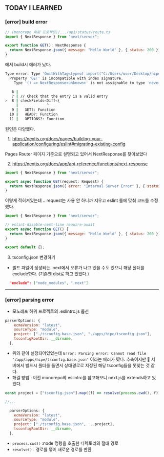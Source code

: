 ## TODAY I LEARNED

### [error] build error

```javascript
// (monorepo 하위 프로젝트)/.../api/status/route.ts
import { NextResponse } from "next/server";

export function GET(): NextResponse {
  return NextResponse.json({ message: "Hello World" }, { status: 200 });
}
```

에서 build시 에러가 났다.

```bash
Type error: Type 'OmitWithTag<typeof import("C:/Users/user/Desktop/hipe/biz-platform/apps/hipe/src/app/api/status/route"), "GET" | "HEAD" | "OPTIONS" | "POST" | "PUT" | "DELETE" | "PATCH" | "config" | "generateStaticParams" | ... 6 more ... | "maxDuration", "">' does not satisfy the constraint '{ [x: string]: never; }'.
  Property 'GET' is incompatible with index signature.
    Type '() => NextResponse<unknown>' is not assignable to type 'never'.

   6 |
   7 | // Check that the entry is a valid entry
>  8 | checkFields<Diff<{
     |             ^
   9 |   GET?: Function
  10 |   HEAD?: Function
  11 |   OPTIONS?: Function
```

원인은 다양했다.

1. https://nextjs.org/docs/pages/building-your-application/configuring/eslint#migrating-existing-config

Pages Router 페이지 기준으로 설명되고 있어서 NextResponse를 찾아보았다

2. https://nextjs.org/docs/app/api-reference/functions/next-response

```javascript
import { NextResponse } from "next/server";

export async function GET(request: Request) {
  return NextResponse.json({ error: "Internal Server Error" }, { status: 500 });
}
```

이렇게 적혀져있는데 .. request는 사용 안 하니까 지우고
eslint 룰에 맞춰 코드를 수정했다.

```javascript
import { NextResponse } from "next/server";

// eslint-disable-next-line require-await
export async function GET() {
  return NextResponse.json({ message: "Hello World" }, { status: 200 });
}

export default {};
```

3. tsconfig.json 변경하기

- 빌드 파일이 생성되는 .next에서 오류가 나고 있을 수도 있으니 해당 폴더를 exclude한다. (기존엔 dist로 하고 있었다.)

```json
  "exclude": ["node_modules", ".next"]
```

---

### [error] parsing error

- 모노레포 하위 프로젝트의 .eslintrc.js 옵션

```js
parserOptions: {
    ecmaVersion: "latest",
    sourceType: "module",
    project: ["./tsconfig.base.json", "./apps/hipe/tsconfig.json"],
    tsconfigRootDir: __dirname,
  },
```

- 위와 같이 설정되어있었는데 `Error: Parsing error: Cannot read file '/app/apps/hipe/tsconfig.base.json'` 이라는 에러가 떴다. 추측이지만 🤔 서버에서 빌드시 폴더를 돌면서 상대경로로 지정된 해당 tsconfig들을 못찾는 것 같다.
- 해결 방법 : 이전 monorepo의 eslintrc를 참고해보니 next.js를 extends하고 있었다.

```js
const project = ["tsconfig.json"].map((f) => resolve(process.cwd(), f));

//...

  parserOptions: {
    ecmaVersion: "latest",
    sourceType: "module",
    project: ["./tsconfig.base.json", ...project],
    tsconfigRootDir: __dirname,
  },
```

- `process.cwd()` :node 명령을 호출한 디렉토리의 절대 경로
- `resolve()` : 경로를 묶어 새로운 경로를 반환

